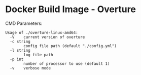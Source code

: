 # Docker Build Image - Overture

CMD Parameters: 

```text
Usage of ./overture-linux-amd64:
  -V    current version of overture
  -c string
        config file path (default "./config.yml")
  -l string
        log file path
  -p int
        number of processor to use (default 1)
  -v    verbose mode

```

